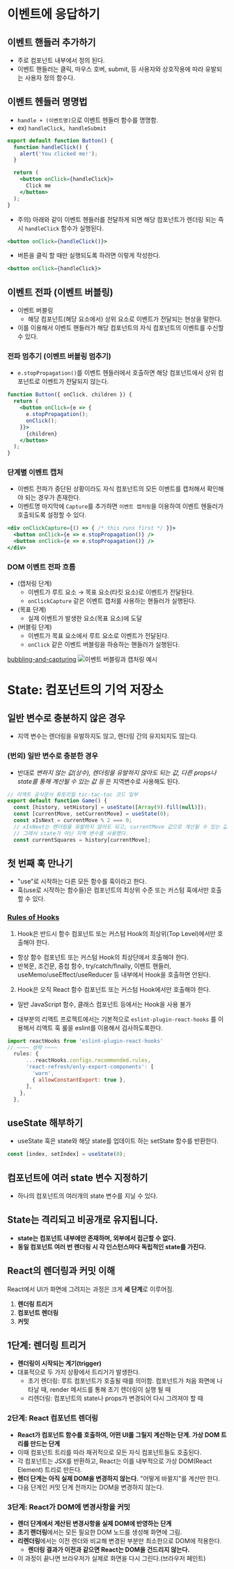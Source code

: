 # 이벤트에 응답하기

## 이벤트 핸들러 추가하기
- 주로 컴포넌트 내부에서 정의 된다.
- 이벤트 핸들러는 클릭, 마우스 호버, submit, 등 사용자와 상호작용에 따라 유발되는 사용자 정의 함수다.

## 이벤트 헨들러 명명법
- `handle + (이벤트명)`으로 이벤트 헨들러 함수를 명명함.
- ex) `handleClick, handleSubmit`

```jsx
export default function Button() {
  function handleClick() {
    alert('You clicked me!');
  }

  return (
    <button onClick={handleClick}>
      Click me
    </button>
  );
}
```

- 주의) 아래와 같이 이벤트 헨들러를 전달하게 되면 해당 컴포넌트가 렌더링 되는 즉시 `handleClick` 함수가 실행된다.

```jsx
<button onClick={handleClick()}>
```
- 버튼을 클릭 할 때만 실행되도록 하려면 이렇게 작성한다.
```jsx
<button onClick={handleClick}> 
```
## 이벤트 전파 (이벤트 버블링)
- 이벤트 버블링
  - 해당 컴포넌트(해당 요소에서) 상위 요소로 이벤트가 전달되는 현상을 말한다.
- 이를 이용해서 이벤트 핸들러가 해당 컴포넌트의 자식 컴포넌트의 이벤트를 수신할 수 있다.

### 전파 멈추기 (이벤트 버블링 멈추기)
- `e.stopPropagation()`를 이벤트 헨들러에서 호출하면 해당 컴포넌트에서 상위 컴포넌트로 이벤트가 전달되지 않는다.
```jsx
function Button({ onClick, children }) {
  return (
    <button onClick={e => {
      e.stopPropagation();
      onClick();
    }}>
      {children}
    </button>
  );
}
```

### 단계별 이벤트 캡처
- 이벤트 전파가 중단된 상황이라도 자식 컴포넌트의 모든 이벤트를 캡처해서 확인해야 되는 경우가 존재한다.
- 이벤트명 마지막에 `Capture`를 추가하면 `이벤트 캡처링`을 이용하여 이벤트 헨들러가 호출되도록 설정할 수 있다.

```jsx
<div onClickCapture={() => { /* this runs first */ }}>
  <button onClick={e => e.stopPropagation()} />
  <button onClick={e => e.stopPropagation()} />
</div>
```

### DOM 이벤트 전파 흐름
- (캡처링 단계)
  - 이벤트가 루트 요소 → 목표 요소(타킷 요소)로 이벤트가 전달된다.
  - `onClickCapture` 같은 이벤트 캡처를 사용하는 핸들러가 실행된다.
- (목표 단계)
  - 실제 이벤트가 발생한 요소(목표 요소)에 도달
- (버블링 단계)
  - 이벤트가 목표 요소에서 루트 요소로 이벤트가 전달된다.
  - `onClick` 같은 이벤트 버블링을 하숑하는 핸들러가 실행된다.

[bubbling-and-capturing](https://ko.javascript.info/bubbling-and-capturing)
![이벤트 버블링과 캡처링 예시](https://ko.javascript.info/article/bubbling-and-capturing/eventflow.svg)


# State: 컴포넌트의 기억 저장소



## 일반 변수로 충분하지 않은 경우
- 지역 변수는 렌더링을 유발하지도 않고, 렌더링 간의 유지되지도 않는다.


### (번외) 일반 변수로 충분한 경우
- 반대로 *변하지 않는 값(상수), 렌더링을 유발하지 않아도 되는 값, 다른 props나 state를 통해 계산될 수 있는 값 등* 은 지역변수로 사용해도 된다. 

```jsx
// 리액트 공식문서 튜토리얼 tic-tac-toc 코드 일부
export default function Game() {
  const [history, setHistory] = useState([Array(9).fill(null)]);
  const [currentMove, setCurrentMove] = useState(0);
  const xIsNext = currentMove % 2 === 0; 
  // xIsNext는 렌더링을 유발하지 않아도 되고, currentMove 값으로 계산될 수 있는 값이다. 
  // 그래서 state가 아닌 지역 변수를 사용했다.
  const currentSquares = history[currentMove];
```

## 첫 번째 훅 만나기
- "use”로 시작하는 다른 모든 함수를 훅이라고 한다.
- 훅(use로 시작하는 함수들)은 컴포넌트의 최상위 수준 또는 커스텀 훅에서만 호출할 수 있다.

### [Rules of Hooks](https://react.dev/warnings/invalid-hook-call-warning)
1. Hook은 반드시 함수 컴포넌트 또는 커스텀 Hook의 최상위(Top Level)에서만 호출해야 한다.
 - 항상 함수 컴포넌트 또는 커스텀 Hook의 최상단에서 호출해야 한다.
 - 반복문, 조건문, 중첩 함수, try/catch/finally, 이벤트 핸들러, useMemo/useEffect/useReducer 등 내부에서 Hook을 호출하면 안된다.
2. Hook은 오직 React 함수 컴포넌트 또는 커스텀 Hook에서만 호출해야 한다.
 - 일반 JavaScript 함수, 클래스 컴포넌트 등에서는 Hook을 사용 불가


- 대부분의 리액트 프로젝트에서는 기본적으로 `eslint-plugin-react-hooks` 를 이용해서 리액트 훅 룰을 eslint를 이용해서 검사하도록한다. 
```js
import reactHooks from 'eslint-plugin-react-hooks'
// ~~~~ 생략 ~~~~
  rules: {
      ...reactHooks.configs.recommended.rules,
      'react-refresh/only-export-components': [
        'warn',
        { allowConstantExport: true },
      ],
    },
  },
```


## useState 해부하기
- useState 훅은 state와 해당 state를 업데이트 하는 setState 함수를 반환한다.

```jsx
const [index, setIndex] = useState(0);
```

## 컴포넌트에 여러 state 변수 지정하기
- 하나의 컴포넌트의 여러개의 state 변수를 지닐 수 있다.

## State는 격리되고 비공개로 유지됩니다.
- **state는 컴포넌트 내부에만 존재하며, 외부에서 접근할 수 없다.**
- **동일 컴포넌트 여러 번 렌더링 시 각 인스턴스마다 독립적인 state를 가진다.**


## React의 렌더링과 커밋 이해
React에서 UI가 화면에 그려지는 과정은 크게 **세 단계**로 이루어짐.  
1. **렌더링 트리거**
2. **컴포넌트 렌더링**
3. **커밋**


## 1단계: 렌더링 트리거
- **렌더링이 시작되는 계기(trigger)**
- 대표적으로 두 가지 상황에서 트리거가 발생한다.
  - 초기 렌더링: 루트 컴포넌트가 호출될 때를 의미함. 컴포넌트가 처음 화면에 나타날 때, render 메서드를 통해 초기 렌더링이 실행 될 때
  - 리렌더링: 컴포넌트의 state나 props가 변경되어 다시 그려져야 할 때

### 2단계: React 컴포넌트 렌더링 
- **React가 컴포넌트 함수를 호출하여, 어떤 UI를 그릴지 계산하는 단계. 가상 DOM 트리를 만드는 단계**
- 이때 컴포넌트 트리를 따라 재귀적으로 모든 자식 컴포넌트들도 호출된다.
- 각 컴포넌트는 JSX를 반환하고, React는 이를 내부적으로 가상 DOM(React Element) 트리로 만든다.
- **렌더 단계는 아직 실제 DOM을 변경하지 않는다.**  "어떻게 바뀔지"를 계산만 한다.
- 다음 단계인 커밋 단계 전까지는 DOM을 변경하지 않는다.

### 3단계: React가 DOM에 변경사항을 커밋
- **렌더 단계에서 계산된 변경사항을 실제 DOM에 반영하는 단계**
- **초기 렌더링**에서는 모든 필요한 DOM 노드를 생성해 화면에 그림.
- **리렌더링**에서는 이전 렌더와 비교해 변경된 부분만 최소한으로 DOM에 적용한다.
  - **렌더링 결과가 이전과 같으면 React는 DOM을 건드리지 않는다.**
- 이 과정이 끝나면 브라우저가 실제로 화면을 다시 그린다.(브라우저 페인트)
